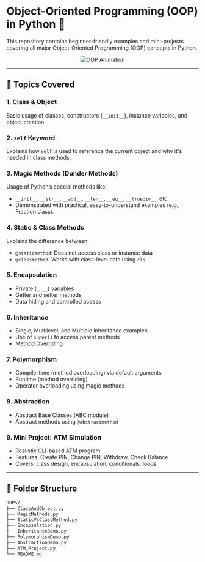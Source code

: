 # Object-Oriented Programming (OOP) in Python 🐍

This repository contains beginner-friendly examples and mini-projects covering all major Object-Oriented Programming (OOP) concepts in Python.

<p align="center">
  <img src="https://media.giphy.com/media/qgQUggAC3Pfv687qPC/giphy.gif" alt="OOP Animation" />
</p>


---

## 🔧 Topics Covered

###  1. Class & Object
Basic usage of classes, constructors (`__init__`), instance variables, and object creation.

###  2. `self` Keyword
Explains how `self` is used to reference the current object and why it's needed in class methods.

###  3. Magic Methods (Dunder Methods)
Usage of Python’s special methods like:
- `__init__`, `__str__`, `__add__`, `__len__`, `__eq__`, `__truediv__`, etc.
- Demonstrated with practical, easy-to-understand examples (e.g., Fraction class).

###  4. Static & Class Methods
Explains the difference between:
- `@staticmethod`: Does not access class or instance data
- `@classmethod`: Works with class-level data using `cls`

###  5. Encapsulation
- Private (`_`, `__`) variables
- Getter and setter methods
- Data hiding and controlled access

###  6. Inheritance
- Single, Multilevel, and Multiple inheritance examples
- Use of `super()` to access parent methods
- Method Overriding

###  7. Polymorphism
- Compile-time (method overloading) via default arguments
- Runtime (method overriding)
- Operator overloading using magic methods

###  8. Abstraction
- Abstract Base Classes (ABC module)
- Abstract methods using `@abstractmethod`

###  9. Mini Project: ATM Simulation 
- Realistic CLI-based ATM program
- Features: Create PIN, Change PIN, Withdraw, Check Balance
- Covers: class design, encapsulation, conditionals, loops

---

## 📁 Folder Structure

```bash
OOPS/
├── ClassAndObject.py
├── MagicMethods.py
├── StaticVsClassMethod.py
├── Encapsulation.py
├── InheritanceDemo.py
├── PolymorphismDemo.py
├── AbstractionDemo.py
├── ATM_Project.py
└── README.md
